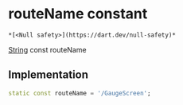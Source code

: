 


# routeName constant




    *[<Null safety>](https://dart.dev/null-safety)*


[String](https://api.flutter.dev/flutter/dart-core/String-class.html) const routeName
  







## Implementation

```dart
static const routeName = '/GaugeScreen';


```







